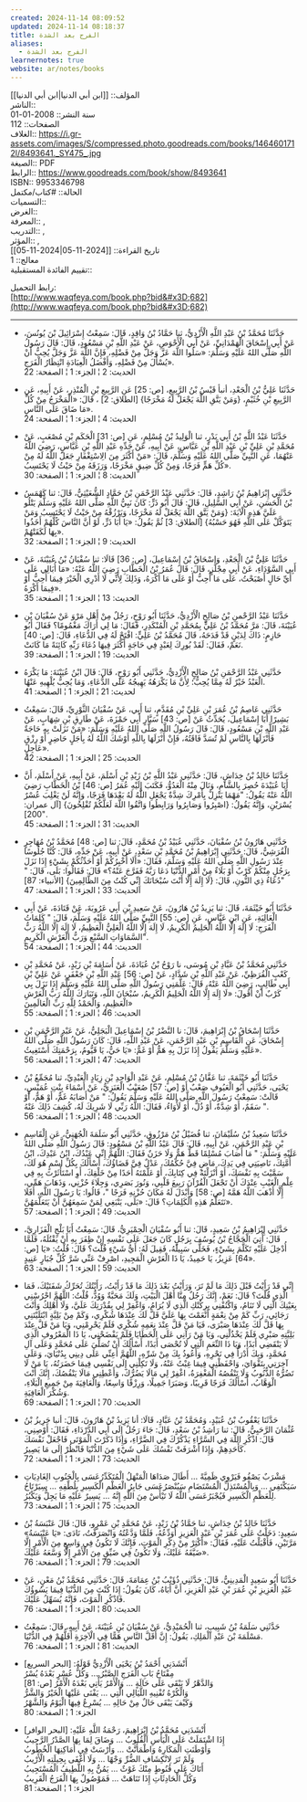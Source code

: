 ```yaml
---
created: 2024-11-14 08:09:52
updated: 2024-11-14 08:18:37
title: الفرج بعد الشدة
aliases:
  - الفرج بعد الشدة
learnernotes: true
website: ar/notes/books
---
```


المؤلف:: [[ابن أبي الدنيا|ابن أبي الدنيا]]  
الناشر::  
سنة النشر:: 2008-01-01  
الصفحات:: 112  
الغلاف:: <https://i.gr-assets.com/images/S/compressed.photo.goodreads.com/books/1464601712l/8493641._SY475_.jpg>  
الصيغة:: PDF  
الرابط:: <https://www.goodreads.com/book/show/8493641>  
ISBN:: 9953346798  
الحالة:: #كتاب/مكتمل  
التسميات::  
الغرض::  
المعرفة:: ,  
التدريب:: ,  
المؤثر:: ,  
تاريخ القراءة:: [[2024-11-05|2024-11-05]]  
معالج:: 1  
تقييم الفائدة المستقبلية::

رابط التحميل:  
[http://www.waqfeya.com/book.php?bid&#x3D;682](http://www.waqfeya.com/book.php?bid&#x3D;682)

---
- حَدَّثَنَا مُحَمَّدُ بْنُ عَبْدِ اللَّهِ الْأَزْدِيُّ، ثنا حَمَّادُ بْنُ وَاقِدٍ، قَالَ: سَمِعْتُ إِسْرَائِيلَ بْنَ يُونُسَ، عَنْ أَبِي إِسْحَاقَ الْهَمْدَانِيِّ، عَنْ أَبِي الْأَحْوَصِ، عَنْ عَبْدِ اللَّهِ بْنِ مَسْعُودٍ، قَالَ: قَالَ رَسُولُ اللَّهِ صَلَّى اللهُ عَلَيْهِ وَسَلَّمَ: «سَلُوا اللَّهَ عَزَّ وَجَلَّ مِنْ فَضْلِهِ، فَإِنَّ اللَّهَ عَزَّ وَجَلَّ يُحِبُّ أَنْ يُسْأَلَ مِنْ فَضْلِهِ، وَأَفْضَلُ الْعِبَادَةِ انْتِظَارُ الْفَرَجِ».  
  الحديث: 2 ¦ الجزء: 1 ¦ الصفحة: 22

- حَدَّثَنَا عَلِيُّ بْنُ الْجَعْدِ، أنبأ قَيْسُ بْنُ الرَّبِيعِ، [ص: 25] عَنِ الرَّبِيعِ بْنِ الْمُنْذِرِ، عَنْ أَبِيهِ، عَنِ الرَّبِيعِ بْنِ خُثَيْمٍ، {وَمَنْ يَتَّقِ اللَّهَ يَجْعَلْ لَهُ مَخْرَجًا} [الطلاق: 2] ، قَالَ: «الْمَخْرَجُ مِنْ كُلِّ مَا ضَاقَ عَلَى النَّاسِ».  
  الحديث: 4 ¦ الجزء: 1 ¦ الصفحة: 24

- حَدَّثَنَا عَبْدُ اللَّهِ بْنُ أَبِي بَدْرٍ، ثنا الْوَلِيدُ بْنُ مُسْلِمٍ، عَنِ [ص: 31] الْحَكَمِ بْنِ مُصْعَبٍ، عَنْ مُحَمَّدِ بْنِ عَلِيِّ بْنِ عَبْدِ اللَّهِ بْنِ عَبَّاسٍ، عَنْ أَبِيهِ، عَنْ جَدِّهِ عَبْدِ اللَّهِ بْنِ عَبَّاسٍ، رَضِيَ اللَّهُ عَنْهُمَا، عَنِ النَّبِيِّ صَلَّى اللهُ عَلَيْهِ وَسَلَّمَ، قَالَ: «مَنْ أَكْثَرَ مِنَ الِاسْتِغْفَارِ جَعَلَ اللَّهُ لَهُ مِنْ كُلِّ هَمٍّ فَرَجًا، وَمِنْ كُلِّ ضِيقٍ مَخْرَجًا، وَرَزَقَهُ مِنْ حَيْثُ لَا يَحْتَسِبُ».  
  الحديث: 8 ¦ الجزء: 1 ¦ الصفحة: 30

- حَدَّثَنِي إِبْرَاهِيمُ بْنُ رَاشِدٍ، قَالَ: حَدَّثَنِي عَبْدُ الرَّحْمَنِ بْنُ حَمَّادٍ الشُّعَيْثِيُّ، قَالَ: ثنا كَهْمَسُ بْنُ الْحَسَنِ، عَنْ أَبِي السَّلِيلِ، قَالَ: قَالَ أَبُو ذَرٍّ: كَانَ نَبِيُّ اللَّهِ صَلَّى اللهُ عَلَيْهِ وَسَلَّمَ يَتْلُو عَلَيَّ هَذِهِ الْآيَةَ: {وَمَنْ يَتَّقِ اللَّهَ يَجْعَلْ لَهُ مَخْرَجًا، وَيَرْزُقْهُ مِنْ حَيْثُ لَا يَحْتَسِبُ وَمَنْ يَتَوَكَّلْ عَلَى اللَّهِ فَهُوَ حَسْبُهُ} [الطلاق: 3] ثُمَّ يَقُولُ: «يَا أَبَا ذَرٍّ، لَوْ أَنَّ النَّاسَ كُلَّهُمْ أَخَذُوا بِهَا لَكَفَتْهُمْ».  
  الحديث: 9 ¦ الجزء: 1 ¦ الصفحة: 32

- حَدَّثَنَا عَلِيُّ بْنُ الْجَعْدِ، وَإِسْحَاقُ بْنُ إِسْمَاعِيلَ، [ص: 36] قَالَا: ثنا سُفْيَانُ بْنُ عُيَيْنَةَ، عَنْ أَبِي السَّوْدَاءِ، عَنْ أَبِي مِجْلَزٍ، قَالَ: قَالَ عُمَرُ بْنُ الْخَطَّابِ رَضِيَ اللَّهُ عَنْهُ: «مَا أُبَالِي عَلَى أَيِّ حَالٍ أَصْبَحْتُ، عَلَى مَا أُحِبُّ أَوْ عَلَى مَا أَكْرَهُ، وَذَلِكَ لِأَنِّي لَا أَدْرِي الْخَيْرَ فِيمَا أُحِبُّ أَوْ فِيمَا أَكْرَهُ».  
  الحديث: 13 ¦ الجزء: 1 ¦ الصفحة: 35

- حَدَّثَنَا عَبْدُ الرَّحْمنِ بْنُ صَالِحٍ الْأَزْدِيُّ، حَدَّثَنَا أَبُو رَوْحٍ، رَجُلٌ مِنْ أَهْلِ مَرْوَ عَنْ سُفْيَانَ بْنِ عُيَيْنَةَ، قَالَ: مَرَّ مُحَمَّدُ بْنُ عَلِيٍّ بِمُحَمَّدِ بْنِ الْمُنْكَدِرِ، فَقَالَ: مَا لِي أَرَاكَ مَغْمُومًا؟ فَقَالَ أَبُو حَازِمٍ: ذَاكَ لِدَيْنٍ قَدْ فَدَحَهُ، قَالَ مُحَمَّدُ بْنُ عَلِيٍّ: افْتَحْ لَهُ فِي الدُّعَاءِ، قَالَ: [ص: 40] نَعَمْ، فَقَالَ: لَقَدْ بُورِكَ لِعَبْدٍ فِي حَاجَةٍ أَكْثَرَ فِيهَا دُعَاءَ رَبِّهِ كَائِنَةً مَا كَانَتْ.  
  الحديث: 19 ¦ الجزء: 1 ¦ الصفحة: 39

- حَدَّثَنِي عَبْدُ الرَّحْمَنِ بْنُ صَالِحٍ الْأَزْدِيُّ، حَدَّثَنِي أَبُو رَوْحٍ، قَالَ: قَالَ ابْنُ عُيَيْنَةَ: مَا يَكْرَهُ الْعَبْدُ خَيْرٌ لَهُ مِمَّا يُحِبُّ؛ لِأَنَّ مَا يَكْرَهُهُ يَهِيجُهُ عَلَى الدُّعَاءِ، وَمَا يُحِبُّ يُلْهِيهِ عَنْهُا.  
  لحديث: 21 ¦ الجزء: 1 ¦ الصفحة: 41

- حَدَّثَنِي عَاصِمُ بْنُ عُمَرَ بْنِ عَلِيِّ بْنِ مُقَدَّمٍ، ثنا أَبِي، عَنْ سُفْيَانَ الثَّوْرِيِّ، قَالَ: سَمِعْتُ بَشِيرًا أَبَا إِسْمَاعِيلَ، يُحَدِّثُ عَنْ [ص: 43] سَيَّارٍ أَبِي حَمْزَةَ، عَنْ طَارِقِ بْنِ شِهَابٍ، عَنْ عَبْدِ اللَّهِ بْنِ مَسْعُودٍ، قَالَ: قَالَ رَسُولُ اللَّهِ صَلَّى اللهُ عَلَيْهِ وَسَلَّمَ: «مَنْ نَزَلَتْ بِهِ حَاجَةٌ فَأَنْزَلَهَا بِالنَّاسِ لَمْ تُسَدَّ فَاقَتُهُ، فَإِنْ أَنْزَلَهَا بِاللَّهِ أَوْشَكَ اللَّهُ لَهُ بِأَجَلٍ حَاضِرٍ أَوْ رِزْقٍ عَاجِلٍ».  
  الحديث: 25 ¦ الجزء: 1 ¦ الصفحة: 42

- حَدَّثَنَا خَالِدُ بْنُ خِدَاشٍ، قَالَ: حَدَّثَنِي عَبْدُ اللَّهِ بْنُ زَيْدِ بْنِ أَسْلَمَ، عَنْ أَبِيهِ، عَنْ أَسْلَمَ، أَنَّ أَبَا عُبَيْدَةَ حُصِرَ بِالشَّامِ، وَنَالَ مِنْهُ الْعَدُوُّ، فَكَتَبَ إِلَيْهِ عُمَرُ [ص: 46] بْنُ الْخَطَّابِ رَضِيَ اللَّهُ عَنْهُ يَقُولُ: "مَهْمَا يَنْزِلْ بِأَمْرِكَ شِدَّةٌ يَجْعَلِ اللَّهُ لَهُ بَعْدَهَا فَرَجًا، وَإِنَّهُ لَنْ يَغْلِبَ عُسْرٌ يُسْرَيْنِ، وَإِنَّهُ يَقُولُ: {اصْبِرُوا وَصَابِرُوا وَرَابِطُوا وَاتَّقُوا اللَّهَ لَعَلَّكُمْ تُفْلِحُونَ} [آل عمران: 200]".  
  الحديث: 31 ¦ الجزء: 1 ¦ الصفحة: 45

- حَدَّثَنِي هَارُونُ بْنُ سُفْيَانَ، حَدَّثَنِي عُبَيْدُ بْنُ مُحَمَّدٍ، قَالَ: ثنا [ص: 48] مُحَمَّدُ بْنُ مُهَاجِرٍ الْقُرَشِيُّ، قَالَ: حَدَّثَنِي إِبْرَاهِيمُ بْنُ مُحَمَّدِ بْنِ سَعْدٍ، عَنْ أَبِيهِ، عَنْ جَدِّهِ، قَالَ: كُنَّا جُلُوسًا عِنْدَ رَسُولِ اللَّهِ صَلَّى اللهُ عَلَيْهِ وَسَلَّمَ، فَقَالَ: «أَلَا أُخْبِرُكُمْ أَوْ أُحَدِّثُكُمْ بِشَيْءٍ إِذَا نَزَلَ بِرَجُلٍ مِنْكُمْ كَرْبٌ أَوْ بَلَاءٌ مِنْ أَمْرِ الدُّنْيَا دَعَا رَبَّهُ فَفَرَّجَ عَنْهُ؟» قَالَ: فَقَالُوا: بَلَى، قَالَ: " دُعَاءُ ذِي النُّونِ، قَالَ: {لَا إِلَهَ إِلَّا أَنْتَ سُبْحَانَكَ إِنِّي كُنْتُ مِنَ الظَّالِمِينَ} [الأنبياء: 87]"  
  الحديث: 33 ¦ الجزء: 1 ¦ الصفحة: 47

- حَدَّثَنَا أَبُو خَيْثَمَةَ، قَالَ: ثنا يَزِيدُ بْنُ هَارُونَ، عَنْ سَعِيدِ بْنِ أَبِي عَرُوبَةَ، عَنْ قَتَادَةَ، عَنْ أَبِي الْعَالِيَةِ، عَنِ ابْنِ عَبَّاسٍ، عَنِ [ص: 55] النَّبِيِّ صَلَّى اللهُ عَلَيْهِ وَسَلَّمَ، قَالَ: " كَلِمَاتُ الْفَرَجِ: لَا إِلَهَ إِلَّا اللَّهُ الْحَلِيمُ الْكَرِيمُ، لَا إِلَهَ إِلَّا اللَّهُ الْعَلِيُّ الْعَظِيمُ، لَا إِلَهَ إِلَّا اللَّهُ رَبُّ السَّمَاوَاتِ السَّبْعِ وَرَبُّ الْعَرْشِ الْكَرِيمِ".  
  الحديث: 44 ¦ الجزء: 1 ¦ الصفحة: 54

- حَدَّثَنِي مُحَمَّدُ بْنُ عَبَّادِ بْنِ مُوسَى، نا رَوْحُ بْنُ عُبَادَةَ، عَنْ أُسَامَةَ بْنِ زَيْدٍ، عَنْ مُحَمَّدِ بْنِ كَعْبٍ الْقُرَظِيِّ، عَنْ عَبْدِ اللَّهِ بْنِ شَدَّادٍ، عَنْ [ص: 56] عَبْدِ اللَّهِ بْنِ جَعْفَرٍ، عَنْ عَلِيِّ بْنِ أَبِي طَالِبٍ، رَضِيَ اللَّهُ عَنْهُ، قَالَ: عَلَّمَنِي رَسُولُ اللَّهِ صَلَّى اللهُ عَلَيْهِ وَسَلَّمَ إِذَا نَزَلَ بِي كَرْبٌ أَنْ أَقُولَ: «لَا إِلَهَ إِلَّا اللَّهُ الْحَلِيمُ الْكَرِيمُ، سُبْحَانَ اللَّهِ، وَتَبَارَكَ اللَّهُ رَبُّ الْعَرْشِ الْعَظِيمِ، وَالْحَمْدُ لِلَّهِ رَبِّ الْعَالَمِينَ»  
  الحديث: 46 ¦ الجزء: 1 ¦ الصفحة: 55

- حَدَّثَنَا إِسْحَاقُ بْنُ إِبْرَاهِيمَ، قَالَ: نا النَّضْرُ بْنُ إِسْمَاعِيلَ الْبَجَلِيُّ، عَنْ عَبْدِ الرَّحْمَنِ بْنِ إِسْحَاقَ، عَنِ الْقَاسِمِ بْنِ عَبْدِ الرَّحْمَنِ، عَنْ عَبْدِ اللَّهِ، قَالَ: كَانَ رَسُولُ اللَّهِ صَلَّى اللهُ عَلَيْهِ وَسَلَّمَ يَقُولُ إِذَا نَزَلَ بِهِ هَمٌّ أَوْ غَمٌّ: «يَا حَيُّ، يَا قَيُّومُ، بِرَحْمَتِكَ أَسْتَغِيثُ».  
  الحديث: 47 ¦ الجزء: 1 ¦ الصفحة: 56

- حَدَّثَنَا أَبُو خَيْثَمَةَ، ثنا عَفَّانُ بْنُ مُسْلِمٍ، عَنْ عَبْدِ الْوَاحِدِ بْنِ زِيَادٍ الْعَبْدِيِّ، ثنا مُجَمِّعُ بْنُ يَحْيَى، حَدَّثَنِي أَبُو الْعَيُوفِ صَعْبٌ أَوْ [ص: 57] صُعَيْبٌ الْعَنَزِيُّ، عَنْ أَسْمَاءَ بِنْتِ عُمَيْسٍ، قَالَتْ: سَمِعْتُ رَسُولَ اللَّهِ صَلَّى اللهُ عَلَيْهِ وَسَلَّمَ يَقُولُ: " مَنْ أَصَابَهُ غَمٌّ، أَوْ هَمٌّ، أَوْ سَقَمٌ، أَوْ شِدَّةٌ، أَوْ ذُلٌّ، أَوْ لَأْوَاءُ، فَقَالَ: اللَّهُ رَبِّي لَا شَرِيكَ لَهُ، كُشِفَ ذَلِكَ عَنْهُ ".  
  الحديث: 48 ¦ الجزء: 1 ¦ الصفحة: 56

- حَدَّثَنَا سَعِيدُ بْنُ سُلَيْمَانَ، ثنا فُضَيْلُ بْنُ مَرْزُوقٍ، حَدَّثَنِي أَبُو سَلَمَةَ الْجُهَنِيُّ، عَنِ الْقَاسِمِ بْنِ عَبْدِ الرَّحْمَنِ، عَنْ أَبِيهِ، قَالَ: قَالَ عَبْدُ اللَّهِ بْنُ مَسْعُودٍ: قَالَ رَسُولُ اللَّهِ صَلَّى اللهُ عَلَيْهِ وَسَلَّمَ: " مَا أَصَابَ مُسْلِمًا قَطُّ هَمٌّ وَلَا حَزَنٌ فَقَالَ: اللَّهُمَّ إِنِّي عَبْدُكَ، ابْنُ عَبْدِكَ، ابْنُ أُمَّتِكَ، نَاصِيَتِي فِي يَدِكَ، مَاضٍ فِيَّ حُكْمُكَ، عَدْلٌ فِيَّ قَضَاؤُكَ، أَسْأَلُكَ بِكُلِّ اسْمٍ هُوَ لَكَ، سَمَّيْتَ بِهِ نَفْسَكَ، أَوْ أَنْزَلْتَهُ فِي كِتَابِكَ، أَوْ عَلَّمْتَهُ أَحَدًا مِنْ خَلْقِكَ، أَوِ اسْتَأْثَرْتَ بِهِ فِي عِلْمِ الْغَيْبِ عِنْدَكَ أَنْ تَجْعَلَ الْقُرْآنَ رَبِيعَ قَلْبِي، وَنُورَ بَصَرِي، وَجِلَاءَ حُزْنِي، وَذَهَابَ هَمِّي، إِلَّا أَذْهَبَ اللَّهُ هَمَّهُ [ص: 58] وَأَبْدَلَ لَهُ مَكَانَ حُزْنِهِ فَرَجًا "، قَالُوا: يَا رَسُولَ اللَّهِ، أَفَلَا نَتَعَلَّمُ هَذِهِ الْكَلِمَاتِ؟ قَالَ: «بَلَى، يَنْبَغِي لِمَنْ سَمِعَهُنَّ أَنْ يَتَعَلَّمَهُنَّ».  
  الحديث: 49 ¦ الجزء: 1 ¦ الصفحة: 57

- حَدَّثَنِي إِبْرَاهِيمُ بْنُ سَعِيدٍ، قَالَ: ثنا أَبُو سُفْيَانَ الْحِمْيَرِيُّ، قَالَ: سَمِعْتُ أَبَا بَلْجٍ الْفَزَارِيَّ، قَالَ: أُتِيَ الْحَجَّاجُ بْنُ يُوسُفَ بِرَجُلٍ كَانَ جَعَلَ عَلَى نَفْسِهِ إِنْ ظِفَرَ بِهِ أَنْ يَقْتُلَهُ، فَلَمَّا أُدْخِلَ عَلَيْهِ تَكَلَّمَ بِشَيْءٍ، فَخَلَّى سَبِيلَهُ، فَقِيلَ لَهُ: أَيُّ شَيْءٍ قُلْتَ؟ قَالَ: قُلْتُ: «يَا [ص: 64] عَزِيزُ، يَا حَمِيدُ، يَا ذَا الْعَرْشِ الْمَجِيدِ، اصْرِفْ عَنِّي شَرَّ كُلِّ جُبَارٍ عَنِيدٍ».  
  الحديث: 59 ¦ الجزء: 1 ¦ الصفحة: 63

- إِنِّي قَدْ رَأَيْتُ قَبْلَ ذَلِكَ مَا لَمْ تَرَ، وَرَأَيْتُ بَعْدَ ذَلِكَ مَا قَدْ رَأَيْتُ، رَأَيْتُكَ تُحَرِّكُ شَفَتَيْكَ، فَمَا الَّذِي قُلْتَ؟ قَالَ: نَعَمْ، إِنَّكَ رَجُلٌ مِنَّا أَهْلَ الْبَيْتِ، وَلَكَ مَحَبَّةٌ وَوُدٌّ، قُلْتُ: اللَّهُمَّ احْرُسْنِي بِعَيْنِكَ الَّتِي لَا تَنَامُ، وَاكْنُفْنِي بِرِكُنْكِ الَّذِي لَا يُرَامُ، وَاغْفِرْ لِي بِقُدْرَتِكَ عَلَيَّ، وَلَا أَهْلِكُ وَأَنْتَ رَجَائِي، رَبِّ كَمْ مِنْ نِعْمَةٍ أَنْعَمْتَ بِهَا عَلَيَّ قَلَّ لَكَ عِنْدَهَا شُكْرِي، وَكَمْ مِنْ بَلِيَّةٍ ابْتَلَيْتَنِي بِهَا قَلَّ لَكَ عِنْدَهَا صَبْرَى، فَيَا مَنْ قَلَّ عِنْدَ نِعَمِهِ شُكْرِي فَلَمْ يَحْرِمْنِي، وَيَا مَنْ قَلَّ عِنْدَ بَلِيَّتِهِ صَبْرِي فَلَمْ يَخْذُلْنِي، وَيَا مَنْ رَآنِي عَلَى الْخَطَايَا فَلَمْ يَفْضَحْنِي، يَا ذَا الْمَعْرُوفِ الَّذِي لَا يَنْقَضِي أَبَدًا، وَيَا ذَا النِّعَمِ الَّتِي لَا تُحْصَى أَبَدًا، أَسْأَلُكَ أَنْ تُصَلِّيَ عَلَى مُحَمَّدٍ وَعَلَى آلِ مُحَمَّدٍ، وَبِكَ أَدْرَأُ فِي نَحْرِهِ، وَأَعُوذُ بِكَ مِنْ شَرِّهِ، اللَّهُمَّ أَعِنِّي عَلَى دِينِي بِدُنْيَايَ، وَعَلَى آخِرَتِي بِتَقْوَايَ، وَاحْفَظْنِي فِيمَا غِبْتُ عَنْهُ، وَلَا تَكِلْنِي إِلَى نَفْسِي فِيمَا حَضَرَتُهُ، يَا مَنْ لَا تَضُرُّهُ الذُّنُوبُ وَلَا تَنْقُصُهُ الْمَغْفِرَةُ، اغْفِرْ لِي مَالَا يَضُرُّكَ، وَأَعْطِنِي مَالَا يَنْقُصُكَ، إِنَّكَ أَنْتَ الْوَهَّابُ، أَسْأَلُكَ فَرَجًا قَرِيبًا، وَصَبَرَا جَمِيلًا، وَرِزْقًا وَاسِعًا، وَالْعَافِيَةَ مِنْ جَمِيعِ الْبَلَاءِ، وَشُكْرَ الْعَافِيَةِ.  
  الحديث: 70 ¦ الجزء: 1 ¦ الصفحة: 69

- حَدَّثَنَا يَعْقُوبُ بْنُ عُبَيْدٍ، وَمُحَمَّدُ بْنُ عَبَّادٍ، قَالَا: أنا يَزِيدُ بْنُ هَارُونَ، قَالَ: أنبا حَرِيزُ بْنُ عُثْمَانَ الرَّحَبِيُّ، قَالَ: ثنا رَاشِدُ بْنُ سَعْدٍ، قَالَ: جَاءَ رَجُلٌ إِلَى أَبِي الدَّرْدَاءِ، فَقَالَ: أَوْصِنِي، قَالَ: اذْكُرِ اللَّهَ فِي السَّرَّاءِ يَذْكُرْكَ فِي الضَّرَّاءِ، وَإِذَا ذَكَرْتَ الْمَوْتَى فَاجْعَلْ نَفْسَكَ كَأَحَدِهِمْ، وَإِذَا أَشْرَفَتْ نَفْسُكَ عَلَى شَيْءٍ مِنَ الدُّنْيَا فَانْظُرْ إِلَى مَا يَصِيرُ.  
  الحديث: 73 ¦ الجزء: 1 ¦ الصفحة: 72

- مَشْرَبٌ يَصْفُو فَيَرْوِي ظَمِيَّةً … أَطَالَ صَدَاهَا الْمَنْهَلُ الْمُتَكَدِّرُعَسَى بِالْجَنُوبِ الِغَادِيَاتِ سَيَكْتَفِي … وَبِالْمُسْتَذِلِّ الْمُسْتَضَامِ سَيُنْصَرُعَسَى جَابِرُ الْعَظْمِ الْكَسِيرِ بِلُطْفِهِ … سِيَرْتَاحُ لِلْعَظْمِ الْكَسِيرِ فَيُجْبَرُعَسَى اللَّهُ لَا تَيْأَسْ مِنَ اللَّهِ إِنَّهُ … يَسِيرٌ عَلَيْهِ مَا يَجِلُّ وَيَكْبُرُ.  
  الحديث: 75 ¦ الجزء: 1 ¦ الصفحة: 73

- حَدَّثَنَا خَالِدُ بْنُ خِدَاشٍ، ثنا حَمَّادُ بْنُ زَيْدٍ، عَنْ مُحَمَّدِ بْنِ عَمْرٍو، قَالَ: قَالَ عَنْبَسَةُ بْنُ سَعِيدٍ: دَخَلْتُ عَلَى عُمَرَ بْنِ عَبْدِ الْعَزِيزِ أُوَدِّعُهُ، فَلَمَّا وَدَّعْتُهُ وَانْصَرَفْتُ، نَادَى: «يَا عَنْبَسَةُ» مَرَّتَيْنِ، فَأَقْبَلْتُ عَلَيْهِ، فَقَالَ: «أَكْثِرْ مِنْ ذِكْرِ الْمَوْتِ، فَإِنَّكَ لَا تَكُونُ فِي وَاسِعٍ مِنَ الْأَمْرِ إِلَّا ضَيَّقَهُ عَلَيْكَ، وَلَا تَكُونُ فِي ضَيِّقٍ مِنَ الْأَمْرِ إِلَّا وَسَّعَهُ عَلَيْكَ».  
  الحديث: 79 ¦ الجزء: 1 ¦ الصفحة: 76

- حَدَّثَنَا أَبُو سَعِيدٍ الْمَدِينِيُّ، قَالَ: حَدَّثَنِي ذُؤَيْبُ بْنُ عِمَامَةَ، قَالَ: حَدَّثَنِي مُحَمَّدُ بْنُ مَعْنٍ، عَنْ عَبْدِ الْعَزِيزِ بْنِ عُمَرَ بْنِ عَبْدِ الْعَزِيزِ، أَنَّ أَبَاهُ، كَانَ يَقُولُ: إِذَا كُنْتَ مِنَ الدُّنْيَا فِيمَا يَسُوؤُكَ فَاذْكُرِ الْمَوْتَ، فَإِنَّهُ يُسَهِّلُ عَلَيْكَ.  
  الحديث: 80 ¦ الجزء: 1 ¦ الصفحة: 76

- حَدَّثَنِي سَلَمَةُ بْنُ شَبِيبٍ، ثنا الْحُمَيْدِيُّ، عَنْ سُفْيَانَ بْنِ عُيَيْنَةَ، عَنْ أَبِيهِ، قَالَ: سَمِعْتُ مَسْلَمَةَ بْنَ عَبْدِ الْمَلِكِ، يَقُولُ: إِنَّ أَقَلَّ النَّاسِ هَمًّا فِي الْآخِرَةِ أَقَلُّهُمْ فِي الدُّنْيَا.  
  الحديث: 81 ¦ الجزء: 1 ¦ الصفحة: 76

- أَنْشَدَنِي أَحْمَدُ بْنُ يَحْيَى الْأَزْدِيُّ قَوْلَهُ: [البحر السريع]  
  مِفْتَاحُ بَابِ الْفَرَجِ الصَّبْرُ … وَكُلُّ عُسْرٍ بَعْدَهُ يُسْرُ  
  وَالدَّهْرُ لَا يَبْقَى عَلَى حَالَةٍ … وَالْأَمْرُ يَأْتِي بَعْدَهُ الْأَمْرُ [ص: 81]  
  وَالْكُرْهُ تُفْنِيهِ اللَّيَالِي الَّتِي … يَفْنَى عَلَيْهَا الْخَيْرُ وَالشَّرُّ  
  وَكَيْفَ يَبْقَى حَالٌ مِنْ حَالِهِ … يُسْرِعُ فِيهَا الْيَوْمُ وَالشَّهْرُ  
  الجزء: 1 ¦ الصفحة: 80

- أَنْشَدَنِي مُحَمَّدُ بْنُ إِبْرَاهِيمَ، رَحْمَةُ اللَّهِ عَلَيْهِ: [البحر الوافر]  
  إِذَا اشْتَمَلَتْ عَلَى الْيَأْسِ الْقُلُوبُ … وَضَاقَ لِمَا بِهَا الصَّدْرُ الرَّحِيبُ  
  وَأَوْطَنَتِ الْمَكَارِهُ وَاطْمَأَنَّتْ … وَأَرْسَتْ فِي أَمَاكِنِهَا الْخُطُوبُ  
  وَلَمْ تَرَ لِانْكِشَافِ الضُّرِّ وَجْهًا … وَلَا أَغْفَى بِحِيلَتِهِ الْأَرْيبُ  
  أَتَاكَ عَلَى قُنُوطٍ مِنْكَ غَوْثٌ … يَمُنُّ بِهِ اللَّطِيفُ الْمُسْتَجِيبُ  
  وَكُلُّ الْحَادِثَاتِ إِذَا تَنَاهَتْ … فَمَوْصُولٌ بِهَا الْفَرَجُ الْقَرِيبُ  
  الجزء: 1 ¦ الصفحة: 81
